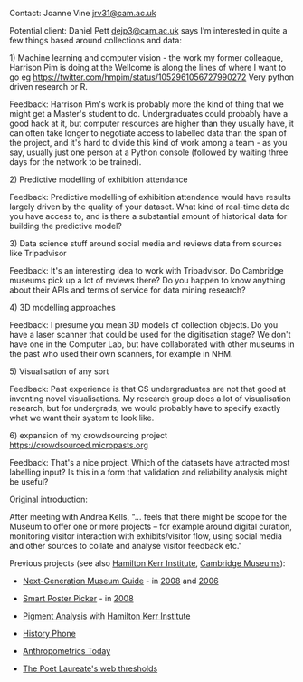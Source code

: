 Contact: Joanne Vine <jrv31@cam.ac.uk>

Potential client: Daniel Pett <dejp3@cam.ac.uk> says I’m interested in
quite a few things based around collections and data:

1\) Machine learning and computer vision - the work my former colleague,
Harrison Pim is doing at the Wellcome is along the lines of where I want
to go eg <https://twitter.com/hmpim/status/1052961056727990272> Very
python driven research or R.

Feedback: Harrison Pim's work is probably more the kind of thing that we
might get a Master's student to do. Undergraduates could probably have a
good hack at it, but computer resources are higher than they usually
have, it can often take longer to negotiate access to labelled data than
the span of the project, and it's hard to divide this kind of work among
a team - as you say, usually just one person at a Python console
(followed by waiting three days for the network to be trained).

2\) Predictive modelling of exhibition attendance

Feedback: Predictive modelling of exhibition attendance would have
results largely driven by the quality of your dataset. What kind of
real-time data do you have access to, and is there a substantial amount
of historical data for building the predictive model?

3\) Data science stuff around social media and reviews data from sources
like Tripadvisor

Feedback: It's an interesting idea to work with Tripadvisor. Do
Cambridge museums pick up a lot of reviews there? Do you happen to know
anything about their APIs and terms of service for data mining research?

4\) 3D modelling approaches

Feedback: I presume you mean 3D models of collection objects. Do you
have a laser scanner that could be used for the digitisation stage? We
don't have one in the Computer Lab, but have collaborated with other
museums in the past who used their own scanners, for example in NHM.

5\) Visualisation of any sort

Feedback: Past experience is that CS undergraduates are not that good at
inventing novel visualisations. My research group does a lot of
visualisation research, but for undergrads, we would probably have to
specify exactly what we want their system to look like.

6\) expansion of my crowdsourcing project
<https://crowdsourced.micropasts.org>

Feedback: That's a nice project. Which of the datasets have attracted
most labelling input? Is this in a form that validation and reliability
analysis might be useful?

Original introduction:

After meeting with Andrea Kells, "... feels that there might be scope
for the Museum to offer one or more projects – for example around
digital curation, monitoring visitor interaction with exhibits/visitor
flow, using social media and other sources to collate and analyse
visitor feedback etc."

Previous projects (see also [Hamilton Kerr
Institute](Hamilton_Kerr_Institute "wikilink"), [Cambridge
Museums](Cambridge_Museums "wikilink")):

- [Next-Generation Museum
  Guide](Next-Generation_Museum_Guide "wikilink") - in
  [2008](2008 "wikilink") and [2006](2006 "wikilink")

<!-- -->

- [Smart Poster Picker](Smart_Poster_Picker "wikilink") - in
  [2008](2008 "wikilink")

<!-- -->

- [Pigment Analysis](Pigment_Analysis "wikilink") with [Hamilton Kerr
  Institute](Hamilton_Kerr_Institute "wikilink")

<!-- -->

- [History Phone](History_Phone "wikilink")

<!-- -->

- [Anthropometrics Today](Anthropometrics_Today "wikilink")

<!-- -->

- [The Poet Laureate's web
  thresholds](The_Poet_Laureate's_web_thresholds "wikilink")
